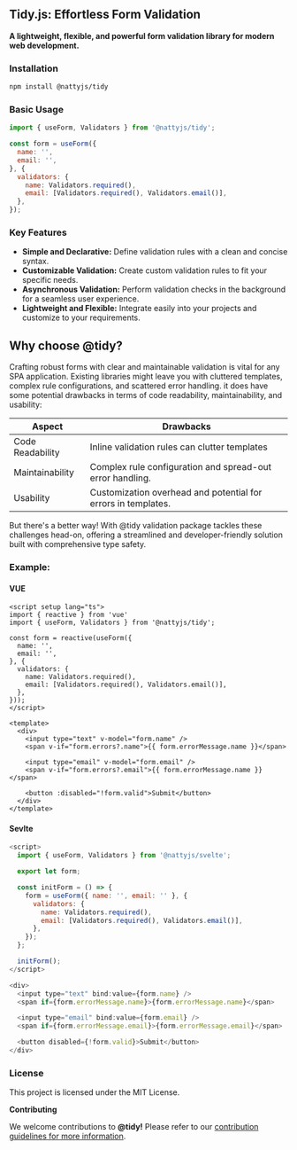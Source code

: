 ## **Tidy.js: Effortless Form Validation**

**A lightweight, flexible, and powerful form validation library for modern web development.**

### Installation

```bash
npm install @nattyjs/tidy
```

### Basic Usage

```javascript
import { useForm, Validators } from '@nattyjs/tidy';

const form = useForm({
  name: '',
  email: '',
}, {
  validators: {
    name: Validators.required(),
    email: [Validators.required(), Validators.email()],
  },
});
```

### Key Features

* **Simple and Declarative:** Define validation rules with a clean and concise syntax.
* **Customizable Validation:** Create custom validation rules to fit your specific needs.
* **Asynchronous Validation:** Perform validation checks in the background for a seamless user experience.
* **Lightweight and Flexible:** Integrate easily into your projects and customize to your requirements.

## Why choose @tidy?
Crafting robust forms with clear and maintainable validation is vital for any SPA application. Existing libraries might leave you with cluttered templates, complex rule configurations, and scattered error handling. it does have some potential drawbacks in terms of code readability, maintainability, and usability:

| Aspect                                |        Drawbacks                                                   |     
| --------------------------------------| -------------------------------------------------------------------|
| Code Readability                      | Inline validation rules can clutter templates                      |
| Maintainability                       | Complex rule configuration and spread-out error handling.          |
| Usability                             | Customization overhead and potential for errors in templates.      |

But there's a better way! With @tidy validation package tackles these challenges head-on, offering a streamlined and developer-friendly solution built with comprehensive type safety.


### Example:
#### VUE
```vue
<script setup lang="ts">
import { reactive } from 'vue'
import { useForm, Validators } from '@nattyjs/tidy';

const form = reactive(useForm({
  name: '',
  email: '',
}, {
  validators: {
    name: Validators.required(),
    email: [Validators.required(), Validators.email()],
  },
}));
</script>

<template>
  <div>
    <input type="text" v-model="form.name" />
    <span v-if="form.errors?.name">{{ form.errorMessage.name }}</span>

    <input type="email" v-model="form.email" />
    <span v-if="form.errors?.email">{{ form.errorMessage.name }}</span>

    <button :disabled="!form.valid">Submit</button>
  </div>
</template>
```
#### Sevlte

```javascript
<script>
  import { useForm, Validators } from '@nattyjs/svelte';

  export let form;

  const initForm = () => {
    form = useForm({ name: '', email: '' }, {
      validators: {
        name: Validators.required(),
        email: [Validators.required(), Validators.email()],
      },
    });
  };

  initForm();
</script>

<div>
  <input type="text" bind:value={form.name} />
  <span if={form.errorMessage.name}>{form.errorMessage.name}</span>

  <input type="email" bind:value={form.email} />
  <span if={form.errorMessage.email}>{form.errorMessage.email}</span>

  <button disabled={!form.valid}>Submit</button>
</div>
```

### License

This project is licensed under the MIT License.

**Contributing**

We welcome contributions to <b>@tidy!</b> Please refer to our [contribution guidelines for more information](docs/content/community/contribution.md).
